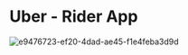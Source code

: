 # Uber - Rider App

![e9476723-ef20-4dad-ae45-f1e4feba3d9d](https://github.com/hossammo-dev/uber_rider_app/assets/75223134/9b07f65f-b374-4cc2-b7c1-4f74f16c6da5)
